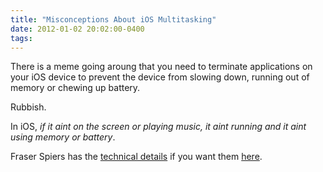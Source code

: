 ```yaml
---
title: "Misconceptions About iOS Multitasking"
date: 2012-01-02 20:02:00-0400
tags: 
---
```


There is a meme going aroung that you need to terminate applications on your iOS device to prevent the device from slowing down, running out of memory or chewing up battery.

Rubbish.

In iOS, *if it aint on the screen or playing music, it aint running and it aint using memory or battery*.

Fraser Spiers has the [technical details](http://speirs.org/blog/2012/1/2/misconceptions-about-ios-multitasking.html) if you want them [here](http://speirs.org/blog/2012/1/2/misconceptions-about-ios-multitasking.html).
